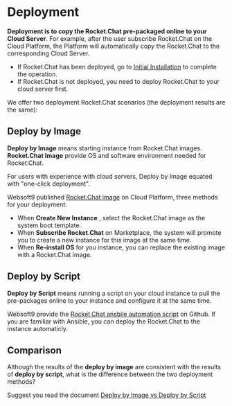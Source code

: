 # Deployment

**Deployment is to copy the Rocket.Chat pre-packaged online to your Cloud Server**. For example, after the user subscribe Rocket.Chat on the Cloud Platform, the Platform will automatically copy the Rocket.Chat to the corresponding Cloud Server.

- If Rocket.Chat has been deployed, go to [Initial Installation](/zh/stack-installation.md) to complete the operation.
- If Rocket.Chat is not deployed, you need to deploy Rocket.Chat to your cloud server first.

We offer two deployment Rocket.Chat scenarios (the deployment results are the same):

## Deploy by Image

**Deploy by Image** means starting instance from Rocket.Chat images. **Rocket.Chat Image** provide OS and software environment needed for Rocket.Chat.

For users with experience with cloud servers, Deploy by Image equated with "one-click deployment".

Websoft9 published [Rocket.Chat image](https://apps.websoft9.com/rocketchat) on Cloud Platform, three methods for your deployment:

* When **Create New Instance** , select the Rocket.Chat image as the system boot template.
* When **Subscribe Rocket.Chat** on Marketplace, the system will promote you to create a new instance for this image at the same time.
* When **Re-install OS** for you instance, you can replace the existing image with a Rocket.Chat image.

## Deploy by Script

**Deploy by Script** means running a script on your cloud instance to pull the pre-packages online to your instance and configure it at the same time.

Websoft9 provide the [Rocket.Chat ansbile automation script](https://github.com/Websoft9/ansible-rocketchat) on Github. If you are familiar with Ansible, you can deploy the Rocket.Chat to the instance automaticly.

## Comparison

Although the results of the **deploy by image** are consistent with the results of **deploy by script**, what is the difference between the two deployment methods?

Suggest you read the document [Deploy by Image vs Deploy by Script](https://support.websoft9.com/docs/faq/bz-product.html#deployment-comparison)
